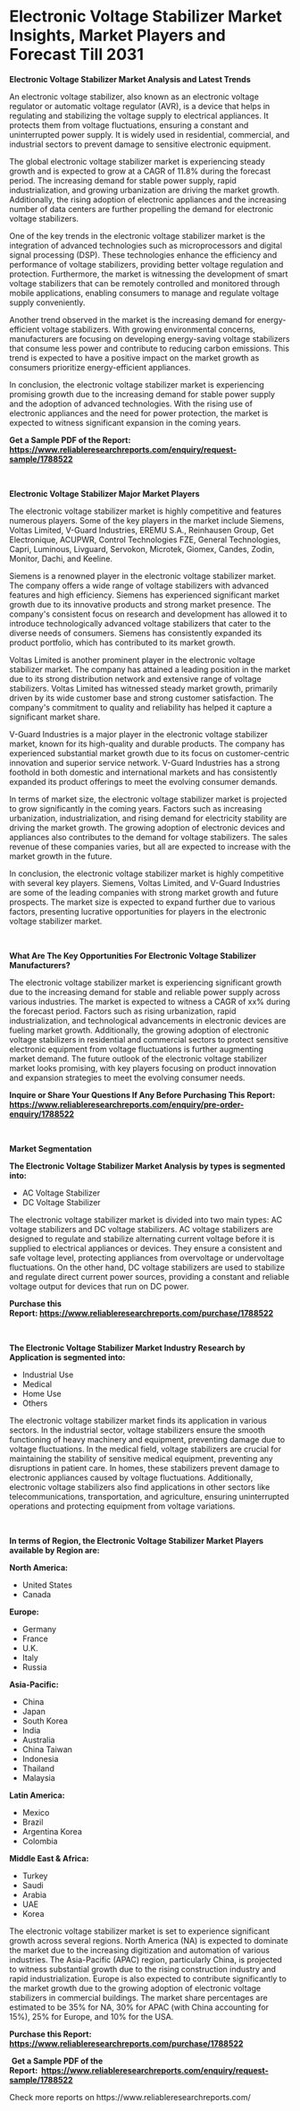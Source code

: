 <p><h1>Electronic Voltage Stabilizer Market Insights, Market Players and Forecast Till 2031</h1></p><p><strong>Electronic Voltage Stabilizer Market Analysis and Latest Trends</strong></p>
<p><p>An electronic voltage stabilizer, also known as an electronic voltage regulator or automatic voltage regulator (AVR), is a device that helps in regulating and stabilizing the voltage supply to electrical appliances. It protects them from voltage fluctuations, ensuring a constant and uninterrupted power supply. It is widely used in residential, commercial, and industrial sectors to prevent damage to sensitive electronic equipment.</p><p>The global electronic voltage stabilizer market is experiencing steady growth and is expected to grow at a CAGR of 11.8% during the forecast period. The increasing demand for stable power supply, rapid industrialization, and growing urbanization are driving the market growth. Additionally, the rising adoption of electronic appliances and the increasing number of data centers are further propelling the demand for electronic voltage stabilizers.</p><p>One of the key trends in the electronic voltage stabilizer market is the integration of advanced technologies such as microprocessors and digital signal processing (DSP). These technologies enhance the efficiency and performance of voltage stabilizers, providing better voltage regulation and protection. Furthermore, the market is witnessing the development of smart voltage stabilizers that can be remotely controlled and monitored through mobile applications, enabling consumers to manage and regulate voltage supply conveniently.</p><p>Another trend observed in the market is the increasing demand for energy-efficient voltage stabilizers. With growing environmental concerns, manufacturers are focusing on developing energy-saving voltage stabilizers that consume less power and contribute to reducing carbon emissions. This trend is expected to have a positive impact on the market growth as consumers prioritize energy-efficient appliances.</p><p>In conclusion, the electronic voltage stabilizer market is experiencing promising growth due to the increasing demand for stable power supply and the adoption of advanced technologies. With the rising use of electronic appliances and the need for power protection, the market is expected to witness significant expansion in the coming years.</p></p>
<p><strong>Get a Sample PDF of the Report:&nbsp; <a href="https://www.reliableresearchreports.com/enquiry/request-sample/1788522">https://www.reliableresearchreports.com/enquiry/request-sample/1788522</a></strong></p>
<p>&nbsp;</p>
<p><strong>Electronic Voltage Stabilizer Major Market Players</strong></p>
<p><p>The electronic voltage stabilizer market is highly competitive and features numerous players. Some of the key players in the market include Siemens, Voltas Limited, V-Guard Industries, EREMU S.A., Reinhausen Group, Get Electronique, ACUPWR, Control Technologies FZE, General Technologies, Capri, Luminous, Livguard, Servokon, Microtek, Giomex, Candes, Zodin, Monitor, Dachi, and Keeline.</p><p>Siemens is a renowned player in the electronic voltage stabilizer market. The company offers a wide range of voltage stabilizers with advanced features and high efficiency. Siemens has experienced significant market growth due to its innovative products and strong market presence. The company's consistent focus on research and development has allowed it to introduce technologically advanced voltage stabilizers that cater to the diverse needs of consumers. Siemens has consistently expanded its product portfolio, which has contributed to its market growth.</p><p>Voltas Limited is another prominent player in the electronic voltage stabilizer market. The company has attained a leading position in the market due to its strong distribution network and extensive range of voltage stabilizers. Voltas Limited has witnessed steady market growth, primarily driven by its wide customer base and strong customer satisfaction. The company's commitment to quality and reliability has helped it capture a significant market share.</p><p>V-Guard Industries is a major player in the electronic voltage stabilizer market, known for its high-quality and durable products. The company has experienced substantial market growth due to its focus on customer-centric innovation and superior service network. V-Guard Industries has a strong foothold in both domestic and international markets and has consistently expanded its product offerings to meet the evolving consumer demands. </p><p>In terms of market size, the electronic voltage stabilizer market is projected to grow significantly in the coming years. Factors such as increasing urbanization, industrialization, and rising demand for electricity stability are driving the market growth. The growing adoption of electronic devices and appliances also contributes to the demand for voltage stabilizers. The sales revenue of these companies varies, but all are expected to increase with the market growth in the future.</p><p>In conclusion, the electronic voltage stabilizer market is highly competitive with several key players. Siemens, Voltas Limited, and V-Guard Industries are some of the leading companies with strong market growth and future prospects. The market size is expected to expand further due to various factors, presenting lucrative opportunities for players in the electronic voltage stabilizer market.</p></p>
<p>&nbsp;</p>
<p><strong>What Are The Key Opportunities For Electronic Voltage Stabilizer Manufacturers?</strong></p>
<p><p>The electronic voltage stabilizer market is experiencing significant growth due to the increasing demand for stable and reliable power supply across various industries. The market is expected to witness a CAGR of xx% during the forecast period. Factors such as rising urbanization, rapid industrialization, and technological advancements in electronic devices are fueling market growth. Additionally, the growing adoption of electronic voltage stabilizers in residential and commercial sectors to protect sensitive electronic equipment from voltage fluctuations is further augmenting market demand. The future outlook of the electronic voltage stabilizer market looks promising, with key players focusing on product innovation and expansion strategies to meet the evolving consumer needs.</p></p>
<p><strong>Inquire or Share Your Questions If Any Before Purchasing This Report: <a href="https://www.reliableresearchreports.com/enquiry/pre-order-enquiry/1788522">https://www.reliableresearchreports.com/enquiry/pre-order-enquiry/1788522</a></strong></p>
<p>&nbsp;</p>
<p><strong>Market Segmentation</strong></p>
<p><strong>The Electronic Voltage Stabilizer Market Analysis by types is segmented into:</strong></p>
<p><ul><li>AC Voltage Stabilizer</li><li>DC Voltage Stabilizer</li></ul></p>
<p><p>The electronic voltage stabilizer market is divided into two main types: AC voltage stabilizers and DC voltage stabilizers. AC voltage stabilizers are designed to regulate and stabilize alternating current voltage before it is supplied to electrical appliances or devices. They ensure a consistent and safe voltage level, protecting appliances from overvoltage or undervoltage fluctuations. On the other hand, DC voltage stabilizers are used to stabilize and regulate direct current power sources, providing a constant and reliable voltage output for devices that run on DC power.</p></p>
<p><strong>Purchase this Report:&nbsp;<a href="https://www.reliableresearchreports.com/purchase/1788522">https://www.reliableresearchreports.com/purchase/1788522</a></strong></p>
<p>&nbsp;</p>
<p><strong>The Electronic Voltage Stabilizer Market Industry Research by Application is segmented into:</strong></p>
<p><ul><li>Industrial Use</li><li>Medical</li><li>Home Use</li><li>Others</li></ul></p>
<p><p>The electronic voltage stabilizer market finds its application in various sectors. In the industrial sector, voltage stabilizers ensure the smooth functioning of heavy machinery and equipment, preventing damage due to voltage fluctuations. In the medical field, voltage stabilizers are crucial for maintaining the stability of sensitive medical equipment, preventing any disruptions in patient care. In homes, these stabilizers prevent damage to electronic appliances caused by voltage fluctuations. Additionally, electronic voltage stabilizers also find applications in other sectors like telecommunications, transportation, and agriculture, ensuring uninterrupted operations and protecting equipment from voltage variations.</p></p>
<p>&nbsp;</p>
<p><strong>In terms of Region, the Electronic Voltage Stabilizer Market Players available by Region are:</strong></p>
<p>
    <p> <strong> North America: </strong>
        <ul>
            <li>United States</li>
            <li>Canada</li>
        </ul>
        </p> 
    <p> <strong> Europe: </strong>
        <ul>
            <li>Germany</li>
            <li>France</li>
            <li>U.K.</li>
            <li>Italy</li>
            <li>Russia</li>
        </ul>
        </p> 
    <p> <strong> Asia-Pacific: </strong>
        <ul>
            <li>China</li>
            <li>Japan</li>
            <li>South Korea</li>
            <li>India</li>
            <li>Australia</li>
            <li>China Taiwan</li>
            <li>Indonesia</li>
            <li>Thailand</li>
            <li>Malaysia</li>
        </ul>
        </p> 
    <p> <strong> Latin America: </strong>
        <ul>
            <li>Mexico</li>
            <li>Brazil</li>
            <li>Argentina Korea</li>
            <li>Colombia</li>
        </ul>
        </p> 
    <p> <strong> Middle East & Africa: </strong>
        <ul>
            <li>Turkey</li>
            <li>Saudi</li>
            <li>Arabia</li>
            <li>UAE</li>
            <li>Korea</li>
        </ul>
    </p>
    </p>
<p><p>The electronic voltage stabilizer market is set to experience significant growth across several regions. North America (NA) is expected to dominate the market due to the increasing digitization and automation of various industries. The Asia-Pacific (APAC) region, particularly China, is projected to witness substantial growth due to the rising construction industry and rapid industrialization. Europe is also expected to contribute significantly to the market growth due to the growing adoption of electronic voltage stabilizers in commercial buildings. The market share percentages are estimated to be 35% for NA, 30% for APAC (with China accounting for 15%), 25% for Europe, and 10% for the USA.</p></p>
<p><strong>Purchase this Report: <a href="https://www.reliableresearchreports.com/purchase/1788522">https://www.reliableresearchreports.com/purchase/1788522</a></strong></p>
<p>&nbsp;<strong>Get a Sample PDF of the Report:&nbsp;&nbsp;<a href="https://www.reliableresearchreports.com/enquiry/request-sample/1788522">https://www.reliableresearchreports.com/enquiry/request-sample/1788522</a></strong></p>
<p><strong></strong></p>
<p>Check more reports on https://www.reliableresearchreports.com/</p>